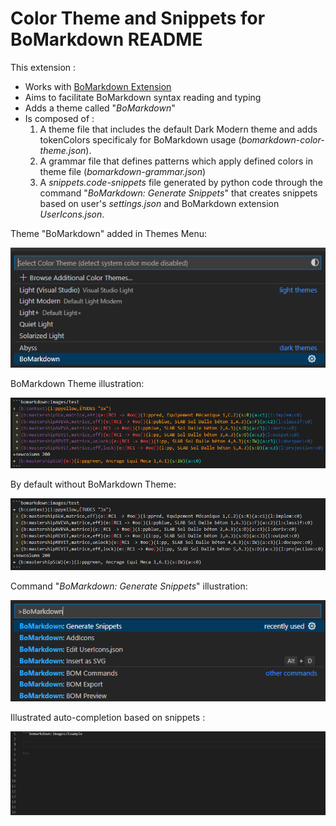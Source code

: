 # Color Theme and Snippets for BoMarkdown README

This extension :
- Works with [BoMarkdown Extension](https://github.com/Roeperni/bomarkdown)
- Aims to facilitate BoMarkdown syntax reading and typing
- Adds a theme called "_BoMarkdown_"
- Is composed of :
  1. A theme file that includes the default Dark Modern theme and adds tokenColors specificaly for BoMarkdown usage (_bomarkdown-color-theme.json_).
  2. A grammar file that defines patterns which apply defined colors in theme file (_bomarkdown-grammar.json_)
  3. A _snippets.code-snippets_ file generated by python code through the command "*BoMarkdown: Generate Snippets*" that creates snippets based on user's _settings.json_ and BoMarkdown extension _UserIcons.json_.


Theme "BoMarkdown" added in Themes Menu: 

![alt text](./src/images/ReadmeImage4.png)


BoMarkdown Theme illustration: 


![alt text](./src/images/ReadmeImage2.png)

By default without BoMarkdown Theme:


![alt text](./src/images/ReadmeImage1.png)

Command "_BoMarkdown: Generate Snippets_" illustration:

![alt text](./src/images/ReadmeImage3.png)

Illustrated auto-completion based on snippets :

![alt text](./src/images/ReadmeAnimation.gif)
